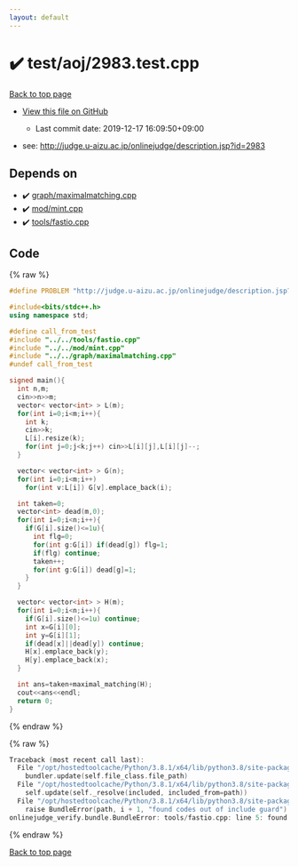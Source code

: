 ```yaml
---
layout: default
---
```


<!-- mathjax config similar to math.stackexchange -->
<script type="text/javascript" async
  src="https://cdnjs.cloudflare.com/ajax/libs/mathjax/2.7.5/MathJax.js?config=TeX-MML-AM_CHTML">
</script>
<script type="text/x-mathjax-config">
  MathJax.Hub.Config({
    TeX: { equationNumbers: { autoNumber: "AMS" }},
    tex2jax: {
      inlineMath: [ ['$','$'] ],
      processEscapes: true
    },
    "HTML-CSS": { matchFontHeight: false },
    displayAlign: "left",
    displayIndent: "2em"
  });
</script>

<script type="text/javascript" src="https://cdnjs.cloudflare.com/ajax/libs/jquery/3.4.1/jquery.min.js"></script>
<script src="https://cdn.jsdelivr.net/npm/jquery-balloon-js@1.1.2/jquery.balloon.min.js" integrity="sha256-ZEYs9VrgAeNuPvs15E39OsyOJaIkXEEt10fzxJ20+2I=" crossorigin="anonymous"></script>
<script type="text/javascript" src="../../../assets/js/copy-button.js"></script>
<link rel="stylesheet" href="../../../assets/css/copy-button.css" />


# :heavy_check_mark: test/aoj/2983.test.cpp

<a href="../../../index.html">Back to top page</a>

* <a href="{{ site.github.repository_url }}/blob/master/test/aoj/2983.test.cpp">View this file on GitHub</a>
    - Last commit date: 2019-12-17 16:09:50+09:00


* see: <a href="http://judge.u-aizu.ac.jp/onlinejudge/description.jsp?id=2983">http://judge.u-aizu.ac.jp/onlinejudge/description.jsp?id=2983</a>


## Depends on

* :heavy_check_mark: <a href="../../../library/graph/maximalmatching.cpp.html">graph/maximalmatching.cpp</a>
* :heavy_check_mark: <a href="../../../library/mod/mint.cpp.html">mod/mint.cpp</a>
* :heavy_check_mark: <a href="../../../library/tools/fastio.cpp.html">tools/fastio.cpp</a>


## Code

<a id="unbundled"></a>
{% raw %}
```cpp
#define PROBLEM "http://judge.u-aizu.ac.jp/onlinejudge/description.jsp?id=2983"

#include<bits/stdc++.h>
using namespace std;

#define call_from_test
#include "../../tools/fastio.cpp"
#include "../../mod/mint.cpp"
#include "../../graph/maximalmatching.cpp"
#undef call_from_test

signed main(){
  int n,m;
  cin>>n>>m;
  vector< vector<int> > L(m);
  for(int i=0;i<m;i++){
    int k;
    cin>>k;
    L[i].resize(k);
    for(int j=0;j<k;j++) cin>>L[i][j],L[i][j]--;
  }

  vector< vector<int> > G(n);
  for(int i=0;i<m;i++)
    for(int v:L[i]) G[v].emplace_back(i);

  int taken=0;
  vector<int> dead(m,0);
  for(int i=0;i<n;i++){
    if(G[i].size()<=1u){
      int flg=0;
      for(int g:G[i]) if(dead[g]) flg=1;
      if(flg) continue;
      taken++;
      for(int g:G[i]) dead[g]=1;
    }
  }

  vector< vector<int> > H(m);
  for(int i=0;i<n;i++){
    if(G[i].size()<=1u) continue;
    int x=G[i][0];
    int y=G[i][1];
    if(dead[x]||dead[y]) continue;
    H[x].emplace_back(y);
    H[y].emplace_back(x);
  }

  int ans=taken+maximal_matching(H);
  cout<<ans<<endl;
  return 0;
}

```
{% endraw %}

<a id="bundled"></a>
{% raw %}
```cpp
Traceback (most recent call last):
  File "/opt/hostedtoolcache/Python/3.8.1/x64/lib/python3.8/site-packages/onlinejudge_verify/docs.py", line 342, in write_contents
    bundler.update(self.file_class.file_path)
  File "/opt/hostedtoolcache/Python/3.8.1/x64/lib/python3.8/site-packages/onlinejudge_verify/bundle.py", line 182, in update
    self.update(self._resolve(included, included_from=path))
  File "/opt/hostedtoolcache/Python/3.8.1/x64/lib/python3.8/site-packages/onlinejudge_verify/bundle.py", line 151, in update
    raise BundleError(path, i + 1, "found codes out of include guard")
onlinejudge_verify.bundle.BundleError: tools/fastio.cpp: line 5: found codes out of include guard

```
{% endraw %}

<a href="../../../index.html">Back to top page</a>

